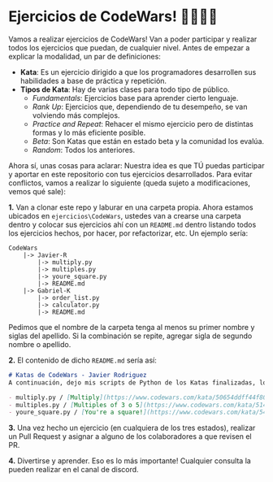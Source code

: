 # Ejercicios de CodeWars! 👨‍💻👩‍💻
Vamos a realizar ejercicios de CodeWars! Van a poder participar y realizar todos los ejercicios que puedan, de cualquier nivel.
Antes de empezar a explicar la modalidad, un par de definiciones:
- **Kata**: Es un ejercicio dirigido a que los programadores desarrollen sus habilidades a base de práctica y repetición.
- **Tipos de Kata**: Hay de varias clases para todo tipo de público.
    - *Fundamentals*: Ejercicios base para aprender cierto lenguaje.
    - *Rank Up*: Ejercicios que, dependiendo de tu desempeño, se van volviendo más complejos.
    - *Practice and Repeat*: Rehacer el mismo ejercicio pero de distintas formas y lo más eficiente posible.
    - *Beta*: Son Katas que están en estado beta y la comunidad los evalúa.
    - *Random*: Todos los anteriores.

Ahora sí, unas cosas para aclarar: Nuestra idea es que TÚ puedas participar y aportar en este repositorio con tus ejercicios desarrollados. Para evitar conflictos, vamos a realizar lo siguiente (queda sujeto a modificaciones, vemos qué sale):

**1.** Van a clonar este repo y laburar en una carpeta propia. Ahora estamos ubicados en `ejercicios\CodeWars`, ustedes van a crearse una carpeta dentro y colocar sus ejercicios ahí con un `README.md` dentro listando todos los ejercicios hechos, por hacer, por refactorizar, etc. Un ejemplo sería:
```
CodeWars
    |-> Javier-R
        |-> multiply.py
        |-> multiples.py
        |-> youre_square.py
        |-> README.md
    |-> Gabriel-K
        |-> order_list.py
        |-> calculator.py
        |-> README.md
```
Pedimos que el nombre de la carpeta tenga al menos su primer nombre y siglas del apellido. Si la combinación se repite, agregar sigla de segundo nombre o apellido.

**2.** El contenido de dicho `README.md` sería así:
```md
# Katas de CodeWars - Javier Rodriguez
A continuación, dejo mis scripts de Python de los Katas finalizadas, los que debo refactorizar y los que aún están en desarrollo.

- multiply.py / [Multiply](https://www.codewars.com/kata/50654ddff44f800200000004/train/python) / Finalizado
- multiples.py / [Multiples of 3 o 5](https://www.codewars.com/kata/514b92a657cdc65150000006/train/python) / Refactorizar
- youre_square.py / [You're a square!](https://www.codewars.com/kata/54c27a33fb7da0db0100040e/train/python) / En desarrollo
```
**3.** Una vez hecho un ejercicio (en cualquiera de los tres estados), realizar un Pull Request y asignar a alguno de los colaboradores a que revisen el PR.

**4.** Divertirse y aprender. Eso es lo más importante! Cualquier consulta la pueden realizar en el canal de discord.
